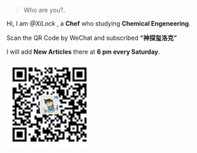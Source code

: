 

> Who are you?.


Hi, I am *@XiLock* , a **Chef** who studying **Chemical Engeneering**.


Scan the QR Code by WeChat and subscribed **“神探玺洛克”**  


I will add **New Articles** there at **6 pm every Saturday**.  


![](/img/qrcode_wechat.jpg)